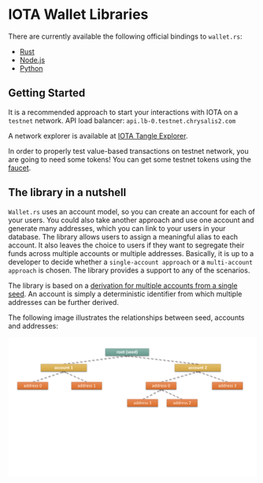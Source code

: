 # IOTA Wallet Libraries

There are currently available the following official bindings to `wallet.rs`:
- [Rust](rust/README.md) 
- [Node.js](nodejs/README.md) 
- [Python](python/README.md)

## Getting Started
It is a recommended approach to start your interactions with IOTA on a `testnet` network.  API load balancer: `api.lb-0.testnet.chrysalis2.com`  

A network explorer is available at [IOTA Tangle Explorer](https://explorer.iota.org/testnet).

In order to properly test value-based transactions on testnet network, you are going to need some tokens! You can get some testnet tokens using the [faucet](https://faucet.testnet.chrysalis2.com/).

## The library in a nutshell
`Wallet.rs` uses an account model, so you can create an account for each of your users. You could also take another approach and use one account and generate many addresses, which you can link to your users in your database. The library allows users to assign a meaningful alias to each account. It also leaves the choice to users if they want to segregate their funds across multiple accounts or multiple addresses. Basically, it is up to a developer to decide whether a `single-account approach` or a `multi-account approach` is chosen. The library provides a support to any of the scenarios.

The library is based on a [derivation for multiple accounts from a single seed](https://chrysalis.docs.iota.org/guides/dev_guide.html#addresskey-space). An account is simply a deterministic identifier from which multiple addresses can be further derived. 

The following image illustrates the relationships between seed, accounts and addresses:

![accounts](../../static/img/libraries/accounts_addresses.svg)